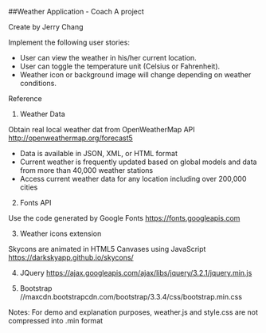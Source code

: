 ##Weather Application - Coach A project

Create by Jerry Chang


Implement the following user stories:

* User can view the weather in his/her current location.
* User can toggle the temperature unit (Celsius or Fahrenheit).
* Weather icon or background image will change depending on weather conditions.

Reference 

1. Weather Data

Obtain real local weather dat from OpenWeatherMap API
http://openweathermap.org/forecast5

* Data is available in JSON, XML, or HTML format
* Current weather is frequently updated based on global models and data from more than 40,000 weather stations
* Access current weather data for any location including over 200,000 cities

2. Fonts API

Use the code generated by Google Fonts
https://fonts.googleapis.com

3. Weather icons extension

Skycons are animated in HTML5 Canvases using JavaScript
https://darkskyapp.github.io/skycons/

4. JQuery 
https://ajax.googleapis.com/ajax/libs/jquery/3.2.1/jquery.min.js

5. Bootstrap 
//maxcdn.bootstrapcdn.com/bootstrap/3.3.4/css/bootstrap.min.css


Notes:
For demo and explanation purposes, weather.js and style.css are not compressed into .min format
